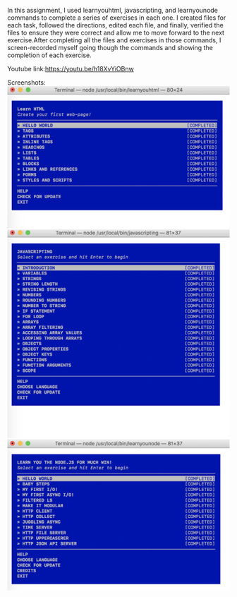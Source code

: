 In this assignment, I used learnyouhtml, javascripting, and learnyounode
commands to complete a series of exercises in each one. I created files for
each task, followed the directions, edited each file, and finally, verified
the files to ensure they were correct and allow me to move forward to the next
exercise.After completing all the files and exercises in those commands, I 
screen-recorded myself going though the commands and showing the completion
of each exercise. 

Youtube link:https://youtu.be/h18XvYiOBnw 

Screenshots:
<img src="html/learnyouhtml.png">
<img src="javascript/javascripting.png">
<img src="node/learnyounode.png">

